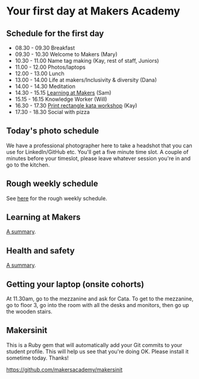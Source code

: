 # Your first day at Makers Academy

## Schedule for the first day

* 08.30 - 09.30 Breakfast
* 09.30 - 10.30 Welcome to Makers (Mary)
* 10.30 - 11.00 Name tag making (Kay, rest of staff, Juniors)
* 11.00 - 12.00 Photos/laptops
* 12.00 - 13.00 Lunch
* 13.00 - 14.00 Life at makers/Inclusivity & diversity (Dana)
* 14.00 - 14.30 Meditation
* 14.30 - 15.15 [Learning at Makers](https://github.com/makersacademy/course/blob/master/pills/learning_at_makers.md) (Sam)
* 15.15 - 16.15 Knowledge Worker (Will)
* 16.30 - 17.30 [Print rectangle kata workshop](https://github.com/makersacademy/skills-workshops/tree/master/week-1/rectangle_kata) (Kay)
* 17.30 - 18.30 Social with pizza

## Today's photo schedule

We have a professional photographer here to take a headshot that you can use for LinkedIn/GitHub etc. You'll get a five minute time slot. A couple of minutes before your timeslot, please leave whatever session you're in and go to the kitchen.

## Rough weekly schedule

See [here](./example_schedule.md) for the rough weekly schedule.

## Learning at Makers

[A summary](https://github.com/makersacademy/course/blob/master/pills/learning_at_makers.md).

## Health and safety

[A summary](https://github.com/makersacademy/course/blob/master/pills/health_and_safety.md).

## Getting your laptop (onsite cohorts)

At 11.30am, go to the mezzanine and ask for Cata.  To get to the mezzanine, go to floor 3, go into the room with all the desks and monitors, then go up the wooden stairs.

## Makersinit

This is a Ruby gem that will automatically add your Git commits to your student profile.  This will help us see that you're doing OK.  Please install it sometime today.  Thanks!

https://github.com/makersacademy/makersinit
